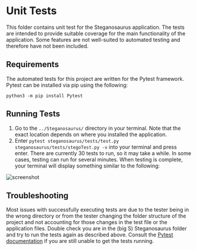 # Unit Tests

This folder contains unit test for the Steganosaurus application. The tests are intended to provide suitable coverage for the main functionality of the application. Some features are not well-suited to automated testing and therefore have not been included.

## Requirements

The automated tests for this project are written for the Pytest framework. Pytest can be installed via pip using the following:

`python3 -m pip install Pytest`

## Running Tests

1. Go to the `../Steganosaurus/` directory in your terminal. Note that the exact location depends on where you installed the application.
2. Enter `pytest steganosaurus/tests/test.py steganosaurus/tests/stegoTest.py -v` into your terminal and press enter.
There are currently 30 tests to run, so it may take a while. In some cases, testing can run for several minutes. When testing is complete, your terminal will display something similar to the following:

![screenshot](https://github.com/Jonmainhart/cmsc495_final/blob/66b8922d5058ea675f9955d88131efd232750ab8/Steganosaurus/steganosaurus/tests/terminal.png)

## Troubleshooting

Most issues with successfully executing tests are due to the tester being in the wrong directory or from the tester changing the folder structure of the project and not accounting for those changes in the test file or the application files. Double check you are in the (big S) Steganosaurus folder and try to run the tests again as described above. Consult the [Pytest documentation](https://docs.pytest.org/en/7.1.x/) if you are still unable to get the tests running.

